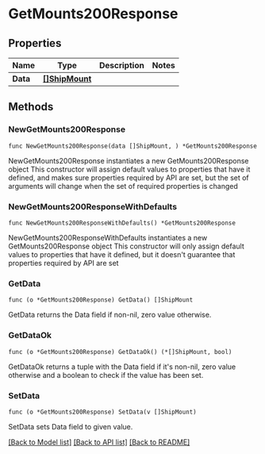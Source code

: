 # GetMounts200Response

## Properties

Name | Type | Description | Notes
------------ | ------------- | ------------- | -------------
**Data** | [**[]ShipMount**](ShipMount.md) |  | 

## Methods

### NewGetMounts200Response

`func NewGetMounts200Response(data []ShipMount, ) *GetMounts200Response`

NewGetMounts200Response instantiates a new GetMounts200Response object
This constructor will assign default values to properties that have it defined,
and makes sure properties required by API are set, but the set of arguments
will change when the set of required properties is changed

### NewGetMounts200ResponseWithDefaults

`func NewGetMounts200ResponseWithDefaults() *GetMounts200Response`

NewGetMounts200ResponseWithDefaults instantiates a new GetMounts200Response object
This constructor will only assign default values to properties that have it defined,
but it doesn't guarantee that properties required by API are set

### GetData

`func (o *GetMounts200Response) GetData() []ShipMount`

GetData returns the Data field if non-nil, zero value otherwise.

### GetDataOk

`func (o *GetMounts200Response) GetDataOk() (*[]ShipMount, bool)`

GetDataOk returns a tuple with the Data field if it's non-nil, zero value otherwise
and a boolean to check if the value has been set.

### SetData

`func (o *GetMounts200Response) SetData(v []ShipMount)`

SetData sets Data field to given value.



[[Back to Model list]](../README.md#documentation-for-models) [[Back to API list]](../README.md#documentation-for-api-endpoints) [[Back to README]](../README.md)


